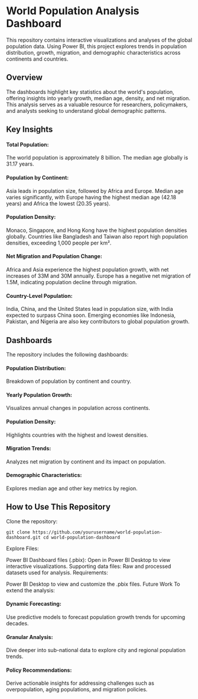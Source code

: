 # World Population Analysis Dashboard

This repository contains interactive visualizations and analyses of the global population data. Using Power BI, this project explores trends in population distribution, growth, migration, and demographic characteristics across continents and countries.

## Overview
The dashboards highlight key statistics about the world's population, offering insights into yearly growth, median age, density, and net migration. This analysis serves as a valuable resource for researchers, policymakers, and analysts seeking to understand global demographic patterns.

## Key Insights

#### Total Population:

The world population is approximately 8 billion.
The median age globally is 31.17 years.

#### Population by Continent:

Asia leads in population size, followed by Africa and Europe.
Median age varies significantly, with Europe having the highest median age (42.18 years) and Africa the lowest (20.35 years).

#### Population Density:

Monaco, Singapore, and Hong Kong have the highest population densities globally.
Countries like Bangladesh and Taiwan also report high population densities, exceeding 1,000 people per km².

#### Net Migration and Population Change:

Africa and Asia experience the highest population growth, with net increases of 33M and 30M annually.
Europe has a negative net migration of 1.5M, indicating population decline through migration.

#### Country-Level Population:

India, China, and the United States lead in population size, with India expected to surpass China soon.
Emerging economies like Indonesia, Pakistan, and Nigeria are also key contributors to global population growth.

## Dashboards
The repository includes the following dashboards:

#### Population Distribution:
Breakdown of population by continent and country.
#### Yearly Population Growth:
Visualizes annual changes in population across continents.
#### Population Density:
Highlights countries with the highest and lowest densities.
#### Migration Trends:
Analyzes net migration by continent and its impact on population.
#### Demographic Characteristics:
Explores median age and other key metrics by region.

## How to Use This Repository
Clone the repository:

`git clone https://github.com/yourusername/world-population-dashboard.git
cd world-population-dashboard`

Explore Files:

Power BI Dashboard files (.pbix): Open in Power BI Desktop to view interactive visualizations.
Supporting data files: Raw and processed datasets used for analysis.
Requirements:

Power BI Desktop to view and customize the .pbix files.
Future Work
To extend the analysis:

#### Dynamic Forecasting:
Use predictive models to forecast population growth trends for upcoming decades.
#### Granular Analysis:
Dive deeper into sub-national data to explore city and regional population trends.
#### Policy Recommendations:
Derive actionable insights for addressing challenges such as overpopulation, aging populations, and migration policies.
